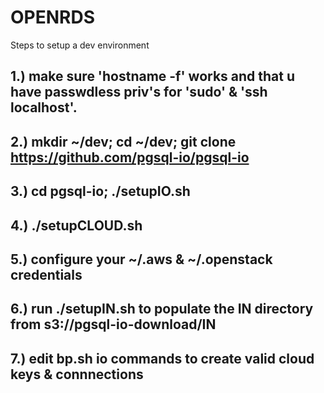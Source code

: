 # OPENRDS 

Steps to setup a dev environment

## 1.) make sure 'hostname -f' works and that u have passwdless priv's for 'sudo' & 'ssh localhost'.

## 2.) mkdir ~/dev; cd ~/dev; git clone https://github.com/pgsql-io/pgsql-io

## 3.) cd pgsql-io; ./setupIO.sh

## 4.) ./setupCLOUD.sh

## 5.) configure your ~/.aws & ~/.openstack credentials

## 6.) run ./setupIN.sh to populate the IN directory from s3://pgsql-io-download/IN

## 7.) edit bp.sh io commands to create valid cloud keys & connnections


